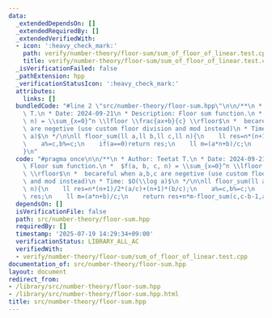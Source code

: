 ```yaml
---
data:
  _extendedDependsOn: []
  _extendedRequiredBy: []
  _extendedVerifiedWith:
  - icon: ':heavy_check_mark:'
    path: verify/number-theory/floor-sum/sum_of_floor_of_linear.test.cpp
    title: verify/number-theory/floor-sum/sum_of_floor_of_linear.test.cpp
  _isVerificationFailed: false
  _pathExtension: hpp
  _verificationStatusIcon: ':heavy_check_mark:'
  attributes:
    links: []
  bundledCode: "#line 2 \"src/number-theory/floor-sum.hpp\"\n\n/**\n * Author: Teetat\
    \ T.\n * Date: 2024-09-21\n * Description: Floor sum function.\n *  $f(a, b, c,\
    \ n) = \\sum_{x=0}^n \\lfloor \\frac{ax+b}{c} \\rfloor$\n *  becareful when a,b,c\
    \ are negetive (use custom floor division and mod instead)\n * Time: $O(\\log\
    \ a)$\n */\n\nll floor_sum(ll a,ll b,ll c,ll n){\n    ll res=n*(n+1)/2*(a/c)+(n+1)*(b/c);\n\
    \    a%=c,b%=c;\n    if(a==0)return res;\n    ll m=(a*n+b)/c;\n    return res+n*m-floor_sum(c,c-b-1,a,m-1);\n\
    }\n"
  code: "#pragma once\n\n/**\n * Author: Teetat T.\n * Date: 2024-09-21\n * Description:\
    \ Floor sum function.\n *  $f(a, b, c, n) = \\sum_{x=0}^n \\lfloor \\frac{ax+b}{c}\
    \ \\rfloor$\n *  becareful when a,b,c are negetive (use custom floor division\
    \ and mod instead)\n * Time: $O(\\log a)$\n */\n\nll floor_sum(ll a,ll b,ll c,ll\
    \ n){\n    ll res=n*(n+1)/2*(a/c)+(n+1)*(b/c);\n    a%=c,b%=c;\n    if(a==0)return\
    \ res;\n    ll m=(a*n+b)/c;\n    return res+n*m-floor_sum(c,c-b-1,a,m-1);\n}"
  dependsOn: []
  isVerificationFile: false
  path: src/number-theory/floor-sum.hpp
  requiredBy: []
  timestamp: '2025-07-19 14:29:34+09:00'
  verificationStatus: LIBRARY_ALL_AC
  verifiedWith:
  - verify/number-theory/floor-sum/sum_of_floor_of_linear.test.cpp
documentation_of: src/number-theory/floor-sum.hpp
layout: document
redirect_from:
- /library/src/number-theory/floor-sum.hpp
- /library/src/number-theory/floor-sum.hpp.html
title: src/number-theory/floor-sum.hpp
---
```

